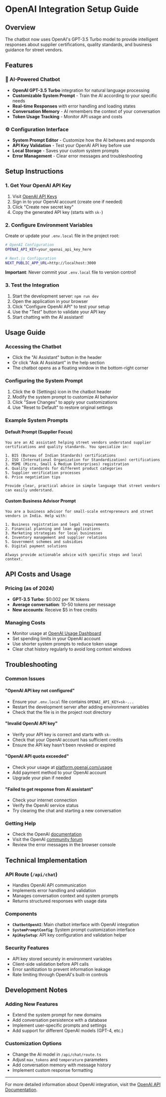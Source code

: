 # OpenAI Integration Setup Guide

## Overview
The chatbot now uses OpenAI's GPT-3.5 Turbo model to provide intelligent responses about supplier certifications, quality standards, and business guidance for street vendors.

## Features

### 🤖 AI-Powered Chatbot
- **OpenAI GPT-3.5 Turbo** integration for natural language processing
- **Customizable System Prompt** - Train the AI according to your specific needs
- **Real-time Responses** with error handling and loading states
- **Conversation Memory** - AI remembers the context of your conversation
- **Token Usage Tracking** - Monitor API usage and costs

### ⚙️ Configuration Interface
- **System Prompt Editor** - Customize how the AI behaves and responds
- **API Key Validation** - Test your OpenAI API key before use
- **Local Storage** - Saves your custom system prompts
- **Error Management** - Clear error messages and troubleshooting

## Setup Instructions

### 1. Get Your OpenAI API Key

1. Visit [OpenAI API Keys](https://platform.openai.com/api-keys)
2. Sign in to your OpenAI account (create one if needed)
3. Click "Create new secret key"
4. Copy the generated API key (starts with `sk-`)

### 2. Configure Environment Variables

Create or update your `.env.local` file in the project root:

```bash
# OpenAI Configuration
OPENAI_API_KEY=your_openai_api_key_here

# Next.js Configuration  
NEXT_PUBLIC_APP_URL=http://localhost:3000
```

**Important**: Never commit your `.env.local` file to version control!

### 3. Test the Integration

1. Start the development server: `npm run dev`
2. Open the application in your browser
3. Click "Configure OpenAI API" to test your setup
4. Use the "Test" button to validate your API key
5. Start chatting with the AI assistant!

## Usage Guide

### Accessing the Chatbot
- Click the "AI Assistant" button in the header
- Or click "Ask AI Assistant" in the help section
- The chatbot opens as a floating window in the bottom-right corner

### Configuring the System Prompt
1. Click the ⚙️ (Settings) icon in the chatbot header
2. Modify the system prompt to customize AI behavior
3. Click "Save Changes" to apply your customizations
4. Use "Reset to Default" to restore original settings

### Example System Prompts

#### Default Prompt (Supplier Focus)
```
You are an AI assistant helping street vendors understand supplier certifications and quality standards. You specialize in:

1. BIS (Bureau of Indian Standards) certifications
2. ISO (International Organization for Standardization) certifications  
3. MSME (Micro, Small & Medium Enterprises) registration
4. Quality standards for different product categories
5. Supplier verification processes
6. Price negotiation tips

Provide clear, practical advice in simple language that street vendors can easily understand.
```

#### Custom Business Advisor Prompt
```
You are a business advisor for small-scale entrepreneurs and street vendors in India. Help with:

1. Business registration and legal requirements
2. Financial planning and loan applications
3. Marketing strategies for local businesses
4. Inventory management and supplier relations
5. Government schemes and subsidies
6. Digital payment solutions

Always provide actionable advice with specific steps and local context.
```

## API Costs and Usage

### Pricing (as of 2024)
- **GPT-3.5 Turbo**: $0.002 per 1K tokens
- **Average conversation**: 10-50 tokens per message
- **New accounts**: Receive $5 in free credits

### Managing Costs
- Monitor usage at [OpenAI Usage Dashboard](https://platform.openai.com/usage)
- Set spending limits in your OpenAI account
- Use shorter system prompts to reduce token usage
- Clear chat history regularly to avoid long context windows

## Troubleshooting

### Common Issues

#### "OpenAI API key not configured"
- Ensure your `.env.local` file contains `OPENAI_API_KEY=sk-...`
- Restart the development server after adding environment variables
- Check that the file is in the project root directory

#### "Invalid OpenAI API key"
- Verify your API key is correct and starts with `sk-`
- Check that your OpenAI account has sufficient credits
- Ensure the API key hasn't been revoked or expired

#### "OpenAI API quota exceeded"
- Check your usage at [platform.openai.com/usage](https://platform.openai.com/usage)
- Add payment method to your OpenAI account
- Upgrade your plan if needed

#### "Failed to get response from AI assistant"
- Check your internet connection
- Verify the OpenAI service status
- Try clearing the chat and starting a new conversation

### Getting Help
- Check the OpenAI [documentation](https://platform.openai.com/docs)
- Visit the OpenAI [community forum](https://community.openai.com)
- Review the error messages in the browser console

## Technical Implementation

### API Route (`/api/chat`)
- Handles OpenAI API communication
- Implements error handling and validation
- Manages conversation context and system prompts
- Returns structured responses with usage data

### Components
- **`ChatbotOpenAI`**: Main chatbot interface with OpenAI integration
- **`SystemPromptConfig`**: System prompt customization interface
- **`ApiKeySetup`**: API key configuration and validation helper

### Security Features
- API key stored securely in environment variables
- Client-side validation before API calls
- Error sanitization to prevent information leakage
- Rate limiting through OpenAI's built-in controls

## Development Notes

### Adding New Features
- Extend the system prompt for new domains
- Add conversation persistence with a database
- Implement user-specific prompts and settings
- Add support for different OpenAI models (GPT-4, etc.)

### Customization Options
- Change the AI model in `/api/chat/route.ts`
- Adjust `max_tokens` and `temperature` parameters
- Add conversation memory with message history
- Implement custom response formatting

---

For more detailed information about OpenAI integration, visit the [OpenAI API Documentation](https://platform.openai.com/docs).
